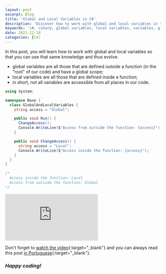 ```yaml
---
layout: post
excerpt: Blog
title: 'Global and Local Variables in C#'
description: 'Discover how to work with global and local variables in the C# programming language. Get answers to your questions with the theory and examples presented.'
keywords: 'c#, csharp, global variables, local variables, variables, global, local, variable, post'
date: 2021-12-10
categories: [C#]
---
```


In this post, you will learn how to work with global and local variables so that you can use that same knowledge and thus evolve.

- global variables are all those that are defined outside a function (in the "root" of our code) and have a global scope;
- local variables are all those that are defined inside a function;
- in short, not all variables are accessible from all places in our code.

```csharp
using System;

namespace Base {
  class GlobalAndLocalVariables {
    string access = "Global";

    public void Run() {
      ChangeAccess();
      Console.WriteLine($"Access from outside the function: {access}");
    }

    public void ChangeAccess() {
      string access = "Local";
      Console.WriteLine($"Access inside the function: {access}");
    }
  }
}

/*
  Access inside the function: Local
  Access from outside the function: Global
*/
```

<div class="video-container">
  <iframe src="https://www.youtube.com/embed/nRnTx4JWWm4" frameborder="0" allowfullscreen></iframe>
</div>

Don't forget to [watch the video](https://youtu.be/nRnTx4JWWm4){:target="\_blank"} and you can always read this post [in Portuguese](https://caffeinealgorithm.com/blog/20211210/variaveis-globais-e-locais-em-csharp/){:target="\_blank"}.

### _Happy coding!_
